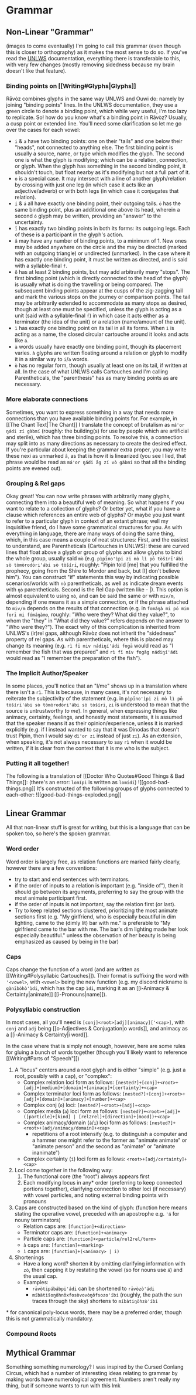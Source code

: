 # Grammar
## Non-Linear "Grammar"
(images to come eventually)
I'm going to call this grammar (even though this is closer to orthography) as it makes the most sense to do so. If you've read the [UNLWS](https://s.ai/nlws) documentation, everything there is transferable to this, with very few changes (mostly removing sidedness because my brain doesn't like that feature).
### Binding points on [[Writing#Glyphs|Glyphs]]
Rāvòz combines glyphs in the same way UNLWS and Ouwi do: namely by joining "binding points" lines. In the UNLWS documentation, they use a green circle to denote a binding point, which while very useful, I'm too lazy to replicate. So! how do you know what's a binding point in Rāvòz? Usually, a cusp point or extended line. You'll need some clarification so let me go over the cases for each vowel:
- `i` & `a` have two binding points: one on their "tails" and one below their "heads", not connected to anything else. The first binding point is usually a source, name, or type which modifies the glyph. The second one is what the glyph is modifying; which can be a relation, connection, or glyph. When the glyph has something in the second binding point, it shouldn't touch, but float nearby as it's modifying but not a full part of it.
- `o` is a special case. It may intersect with a line of another glyph/relation by crossing with just one leg (in which case it acts like an adjective/adverb)  or with both legs (in which case it conjugates that relation).
- `í` & `á` all have exactly one binding point, their outgoing tails. `ó` has the same binding point, plus an additional one above its head, wherein a second `ó` glyph may be written, providing an "answer" to the uncertainty.
- `ī` has exactly two binding points in both its forms: its outgoing legs. Each of these is a participant in the glyph's action.
- `ā` may have any number of binding points, to a minimum of 1. New ones may be added anywhere on the circle and the may be directed (marked with an outgoing triangle) or undirected (unmarked). In the case where it has exactly one binding point, it must be written as directed, and is said with a syllable-final `f`.
- `ō` has at least 2 binding points, but may add arbitrarily many "stops". The first binding point (which is directly connected to the head of the glyph) is usually what is doing the travelling or being compared. The subsequent binding points appear at the cusps of the zig-zagging tail and mark the various stops on the journey or comparison points. The tail may be arbitrarily extended to accommodate as many stops as desired, though at least one must be specified, unless the glyph is acting as a unit (said with a syllable-final `f`) in which case it acts either as a terminator (the idea of the unit) or a relation (name/amount of the unit).
- `ì` has exactly one binding point on its tail in all its forms. When `ì` is acting as a name, the closed circular cartouche around it looks and acts like `á`.
- `à` words usually have exactly one binding point, though its placement varies. `à` glyphs are written floating around a relation or glyph to modify it in a similar way to `i`/`a` words.
- `ò` has no regular form, though usually at least one on its tail, if written at all. In the case of what UNLWS calls Cartouches and I'm calling Parentheticals, the "parenthesis" has as many binding points as are necessary.
### More elaborate connections
Sometimes, you want to express something in a way that needs more connections than you have available binding points for. For example, in [[The Chant Text|The Chant]] I translate the concept of brutalism as `má'or ŋádi zí gàbmí` (roughly: the building(s) for use by people which are artificial and sterile), which has three binding points. To resolve this, a connection may split into as many directions as necessary to create the desired effect. If you're particular about keeping the grammar extra proper, you may write these nexi as unmarked `ā`, as that is how it is linearized (you see I lied, that phrase would be read as `má'or ŋádi āg zí vò gàbmí` so that all the binding points are evened out).
### Grouping & Rel gaps
Okay great! You can now write phrases with arbitrarily many glyphs, connecting them into a beautiful web of meaning. So what happens if you want to relate to a collection of glyphs? Or better yet, what if you have a clause which references an entire web of glyphs? Or maybe you just want to refer to a particular glyph in context of an extant phrase; well my inquisitive friend, do I have some grammatical structures for you.
As with everything in language, there are many ways of doing the same thing, which, in this case means a couple of neat structures:
First, and the easiest to understand, are Parentheticals (Cartouches in UNLWS): these are curved lines that float above a glyph or group of glyphs and allow glyphs to bind the whole group, usually said `mò` (e.g. `pìpīno'ìpi zi mò lì pō tòšírī'ábi sò tòmòrodōri'ábi sò tòšírī`, roughly: "Pipin told \[me\] that you fulfilled the prophecy, going from the Shire to Mordor and back, but \[I\] don't believe him"). You can construct "if" statements this way by indicating possible scenarios/worlds with `nò` parentheticals, as well as indicate dream events with `ŋò` parentheticals.
Second is the Rel Gap (written like - |). This option is almost equivalent to using `mò`, and can be said the same or with `miv/m`, depending if one means it as a simple connection, or if the phrase attached to `miv/m` depends on the results of that connection (e.g. in `fomáŋà mi pó mim forī mi fómáŋàmo`, roughly: "Who were they? What did they value?", to whom the "they" in "What did they value?" refers depends on the answer to "Who were they?"). The exact why of this complication is inherited from UNLWS's (ir)rel gaps, although Rāvòz does not inherit the "sidedness" property of rel gaps. As with parentheticals, where this is placed may change its meaning (e.g. `rì fī miv nádiŋí'ádi fogā` would read as "I remember the fish that was prepared" and `rì fī miv fogāg nádiŋí'ádi` would read as "I remember the preparation of the fish").
### The Implicit Author/Speaker
In some places, you'll notice that an "I/me" shows up in a translation where there isn't a `rì`. This is because, in many cases, it's not necessary to reiterate the subjectivity of the statement (e.g. in `pìpīno'ìpi zi mò lì pō tòšírī'ábi sò tòmòrodōri'ábi sò tòšírī`, `zi` is understood to mean that the source is untrustworthy *to me*). In general, when expressing things like animacy, certainty, feelings, and honestly most statements, it is assumed that the speaker means it as their opinion/experience, unless it is marked explicitly (e.g. if I instead wanted to say that it was Dinodas that doesn't trust Pipin, then I would say `dì'or zi` instead of just `zi`). As an extension, when speaking, it's not always necessary to say `rì` when it would be written, if it is clear from the context that it is me who is the subject.
### Putting it all together!
The following is a translation of [[Doctor Who Quotes#Good Things & Bad Things]]: (there's an error: `lomípi` is written as `lomídi`)
![[good-bad-things.png]]
It's constructed of the following groups of glyphs connected to each-other:
![[good-bad-things-exploded.png]]

## Linear Grammar
All that non-linear stuff is great for writing, but this is a language that can be spoken too, so here's the spoken grammar.
### Word order
Word order is largely free, as relation functions are marked fairly clearly, however there are a few conventions:
- try to start and end sentences with terminators.
- if the order of inputs to a relation is important (e.g. "inside of"), then it should go between its arguments, preferring to say the group with the most animate participant first.
- if the order of inputs is not important, say the relation first (or last).
- Try to keep related sections clustered, prioritizing the most animate sections first (e.g. "My girlfriend, who is especially beautiful in dim lighting, came to the (dimly lit) bar with me." is preferable to "My girlfriend came to the bar with me. The bar's dim lighting made her look especially beautiful." unless the observation of her beauty is being emphasized as caused by being in the bar)
### Caps
Caps change the function of a word (and are written as [[Writing#Polysyllabic Cartouches]]). Their format is suffixing the word with `'<vowel>`, with `<vowel>` being the new function (e.g. my discord nickname is `gànībòhò'ìdi`, which has the cap `ìdi`, marking it as an [[i-Animacy & Certainty|animate]] [[ì-Pronouns|name]]).
### Polysyllabic construction
In most cases, all you'll need is `[conj]<root>[adj][animacy]['<cap>]`, with `conj` and `adj` being [[o-Adjectives & Conjugation|o words]], and animacy as a [[i-Animacy & Certainty|i word]].

In the case where that is simply not enough, however, here are some rules for gluing a bunch of words together (though you'll likely want to reference [[Writing#Parts of "Speech"]])
1. A "locus" centers around a root glyph and is either "simple" (e.g. just a root, possibly with a cap), or "complex":
	- Complex relation loci form as follows: `[nested?]+[conj]+<root>+[adj]+[medium]+[domain]+[animacy]+[certainty]+<cap>`
	- Complex terminator loci form as follows: `[nested?]+[conj]+<root>+[adj]+[domain]+[animacy]+[number]+<cap>`
	- Complex conj (`o`) loci: `[nested?]+<root>+[adj]+<cap>`
	- Complex media (`a`) loci form as follows: `[nested?]+<root>+[adj]+([particle]+[kind] | [rel2rel]+[direction]+[mood])+<cap>`
	- Complex animacy/domain (`à`/`i`) loci form as follows: `[nested?]+<root>+[adj/animacy/domain]+<cap>`
		- repetitions of a root intensify (e.g. to distinguish a computer and a hammer one might refer to the former as "animate animate" or "animate person" and the second as "animate" or "animate inanimate")
	- Complex certainty (`i`) loci form as follows: `<root>+[adj/certainty]+<cap>`
2. Loci come together in the following way:
	1. The functional core (the "root") always appears first
	2. Each modifying locus in any\* order (preferring to keep connected portions together), clarifying connection to other loci (if necessary) with vowel particles, and noting external binding points with pronouns
3. Caps are constructed based on the kind of glyph: (function here means stating the operative vowel, preceded with an apostrophe e.g. `'á` for nouny terminators)
	- Relation caps are: `[function]+<direction>`
	- Terminator caps are: `[function]+<animacy>`
	- Particle caps are: `[function]+<particle/rel2rel/term>`
	- `à` caps are: `[function]+<marking>`
	- `ì` caps are: `[function]+(<animacy> | i)`
4. Shortenings
	- Have a long word? shorten it by omitting clarifying information with `zò`, then capping it by restating the vowel (so for nouns use `á`) and the usual cap.
	- Examples:
		- `rāvòtipábábpi'ádi` can be shortened to `rāvòzò'ádi`
		- `míbàtišoŋōhnōxfosòvovòŋōfsozo'íbi` (roughly, the path the sun traces through the sky) shortens to `míbàtiŋōhzò'íbi`

\* for canonical poly-locus words, there may be a preferred order, though this is not grammatically mandatory.

### Compound Roots

## Mythical Grammar
Something something numerology? I was inspired by the Cursed Conlang Circus, which had a number of interesting ideas relating to grammar by making words have numerological agreement. Numbers aren't really my thing, but if someone wants to run with this lmk